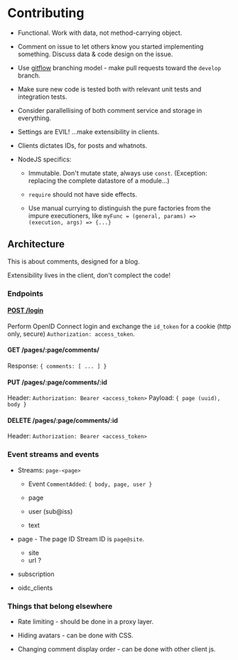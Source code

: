 Contributing
============

* Functional.  Work with data, not method-carrying object.

* Comment on issue to let others know you started implementing something.
  Discuss data & code design on the issue.

* Use [gitflow](https://github.com/nvie/gitflow) branching model - make pull
  requests toward the `develop` branch.

* Make sure new code is tested both with relevant unit tests and integration
  tests.

* Consider parallellising of both comment service and storage in everything.

* Settings are EVIL!  ...make extensibility in clients.

* Clients dictates IDs, for posts and whatnots.

* NodeJS specifics:

  * Immutable.  Don't mutate state, always use `const`.  (Exception: replacing
    the complete datastore of a module...)

  * `require` should not have side effects.

  * Use manual currying to distinguish the pure factories from the impure
    executioners, like `myFunc = (general, params) => (execution, args) => {...}`


Architecture
------------

This is about comments, designed for a blog.

Extensibility lives in the client, don't complect the code!


### Endpoints

#### [POST /login](services/login_post/README.md)

Perform OpenID Connect login and exchange the `id_token` for a cookie (http
only, secure) `Authorization: access_token`.


#### GET /pages/:page/comments/

Response: `{ comments: [ ... ] }`


#### PUT /pages/:page/comments/:id

Header: `Authorization: Bearer <access_token>`
Payload: `{ page (uuid), body }`

#### DELETE /pages/:page/comments/:id

Header: `Authorization: Bearer <access_token>`


### Event streams and events

* Streams: `page-<page>`
  * Event `CommentAdded`: `{ body, page, user }`

  * page
  * user (sub@iss)
  * text

* page - The page ID Stream ID is `page@site`.
  * site
  * url ?

* subscription

* oidc_clients


### Things that belong elsewhere

* Rate limiting - should be done in a proxy layer.

* Hiding avatars - can be done with CSS.

* Changing comment display order - can be done with other client js.
